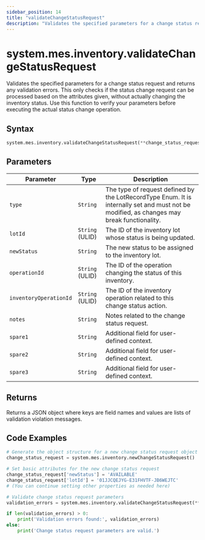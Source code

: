 ```yaml
---
sidebar_position: 14
title: "validateChangeStatusRequest"
description: "Validates the specified parameters for a change status request and returns any validation errors."
---
```


# system.mes.inventory.validateChangeStatusRequest

Validates the specified parameters for a change status request and returns any validation errors. This only checks if the status change request can be processed based on the attributes given, without actually changing the inventory status. Use this function to verify your parameters before executing the actual status change operation.

## Syntax

```python
system.mes.inventory.validateChangeStatusRequest(**change_status_request)
```

## Parameters

| Parameter              | Type            | Description                                                                                                                               |
|------------------------|-----------------|-------------------------------------------------------------------------------------------------------------------------------------------|
| `type`                 | `String`        | The type of request defined by the LotRecordType Enum. It is internally set and must not be modified, as changes may break functionality. |
| `lotId`                | `String` (ULID) | The ID of the inventory lot whose status is being updated.                                                                                |
| `newStatus`            | `String`        | The new status to be assigned to the inventory lot.                                                                                       |
| `operationId`          | `String` (ULID) | The ID of the operation changing the status of this inventory.                                                                            |
| `inventoryOperationId` | `String` (ULID) | The ID of the inventory operation related to this change status action.                                                                   |
| `notes`                | `String`        | Notes related to the change status request.                                                                                               |
| `spare1`               | `String`        | Additional field for user-defined context.                                                                                                |
| `spare2`               | `String`        | Additional field for user-defined context.                                                                                                |
| `spare3`               | `String`        | Additional field for user-defined context.                                                                                                |

## Returns

Returns a JSON object where keys are field names and values are lists of validation violation messages.

## Code Examples

```python
# Generate the object structure for a new change status request object with no initial arguments
change_status_request = system.mes.inventory.newChangeStatusRequest()

# Set basic attributes for the new change status request
change_status_request['newStatus'] = 'AVAILABLE'
change_status_request['lotId'] = '01JJCQEJYG-E31FHVTF-JB6WEJTC'
# (You can continue setting other properties as needed here)

# Validate change status request parameters
validation_errors = system.mes.inventory.validateChangeStatusRequest(**change_status_request)

if len(validation_errors) > 0:
    print('Validation errors found:', validation_errors)
else:
    print('Change status request parameters are valid.')
```

